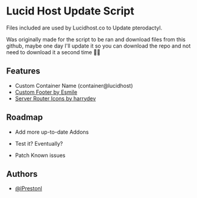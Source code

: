 
# Lucid Host Update Script

Files included are used by Lucidhost.co to Update pterodactyl.

Was originally made for the script to be ran and download files from this github, maybe one day I'll update it so you can download the repo and not need to download it a second time 🤦‍♂️


## Features

- Custom Container Name (container@lucidhost)
- [Custom Footer by Esmile](https://pterodactylmarket.com/resource/431)
- [Server Router Icons by harrydev](https://pterodactylmarket.com/resource/382)


## Roadmap

- Add more up-to-date Addons

- Test it? Eventually?

- Patch Known issues



## Authors

- [@lPrestonl](https://www.github.com/lPrestonl)


